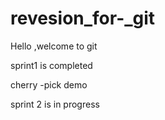 # revesion_for-_git
Hello ,welcome to git

sprint1 is completed


cherry -pick demo

sprint 2 is in progress

